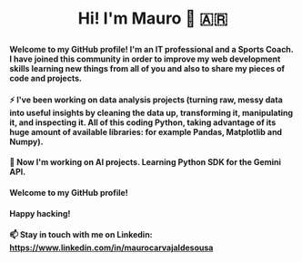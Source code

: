 # <p align="center"> Hi! I'm Mauro 👋 :argentina:</p>

<!-- 📫 Linkedin: https://www.linkedin.com/in/maurocarvajaldesousa -->

#### Welcome to my GitHub profile! I'm an IT professional and a Sports Coach. I have joined this community in order to improve my web development skills learning new things from all of you and also to share my pieces of code and projects.

#### ⚡ I've been working on data analysis projects (turning raw, messy data into useful insights by cleaning the data up, transforming it, manipulating it, and inspecting it.  All of this coding Python, taking advantage of its huge amount of available libraries: for example Pandas, Matplotlib and Numpy).

#### 🤖 Now I'm working on AI projects.  Learning Python SDK for the Gemini API.

#### Welcome to my GitHub profile!

#### Happy hacking!

#### 📫 Stay in touch with me on Linkedin: https://www.linkedin.com/in/maurocarvajaldesousa

<!--
<p align="center">
  <img src="/images/joke.png" width="350" align="middle"/>
</p>
<!--
- Medium: https://medium.com/@mauro.carvajaldesousa
-->
<!--
**MauroCarvajalDeSousa/MauroCarvajalDeSousa** is a ✨ _special_ ✨ repository because its `README.md` (this file) appears on your GitHub profile.

Here are some ideas to get you started:

- 🔭 I’m currently working on ...
- 🌱 I’m currently learning ...
- 👯 I’m looking to collaborate on ...
- 🤔 I’m looking for help with ...
- 💬 Ask me about ...
- 📫 How to reach me: ...
- 😄 Pronouns: ...
- ⚡ Fun fact: ...

![Esta es una imagen](/images/joke.png)
-->
